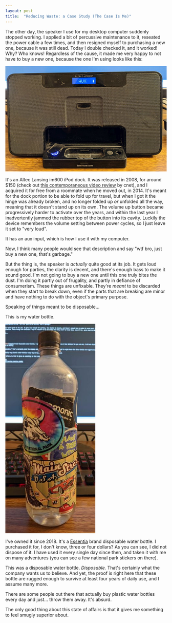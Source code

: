 ```yaml
---
layout: post
title:  "Reducing Waste: a Case Study (The Case Is Me)"
---
```


The other day, the speaker I use for my desktop computer suddenly stopped working. I applied a bit of percussive maintenance to it, reseated the power cable a few times, and then resigned myself to purchasing a new one, because it was still dead. Today I double checked it, and it worked! Why? Who knows! Regardless of the cause, it made me very happy to not have to buy a new one, because the one I'm using looks like this:

![speaker](/images/posts/2022-03-09-on-reuse-and-waste/speaker.jpg)

It's an Altec Lansing im600 iPod dock. It was released in 2008, for around $150 (check out [this contemporaneous video review][cnet] by cnet), and I acquired it for free from a roommate when he moved out, in 2014. It's meant for the dock portion to be able to fold up for travel, but when I got it the hinge was already broken, and no longer folded up *or* unfolded all the way, meaning that it doesn't  stand up on its own. The volume up button became progressively  harder to activate over the years, and within the last year I inadvertently jammed the rubber top of the button into its cavity. Luckily the device remembers the volume setting between power cycles, so I just leave it set to "very loud". 

It has an aux input, which is how I use it with my computer.

Now, I think many people would see that description and say "wtf bro, just buy a new one, that's garbage."

But the thing is, the speaker is *actually* quite good at its job. It gets loud enough for parties, the clarity is decent, and there's enough bass to make it sound good. I'm not going to buy a new one until this one truly bites the dust. I'm doing it partly out of frugality, and partly in defiance of consumerism. These things are unfixable. They're *meant* to be discarded when they start to break down, even if the  parts that are breaking are minor and have nothing to do with the object's primary purpose.

Speaking of things meant to be disposable... 

This is my water bottle.

![water bottle](/images/posts/2022-03-09-on-reuse-and-waste/bottle.jpg)

I've owned it since 2018. It's a [Essentia][essentia] brand disposable water bottle. I purchased it for, I don't know, three or four dollars? As you can see, I did not dispose of it. I have used it every single day since then, and taken it with me on many adventures (you can see a few national park stickers on there). 

This was a disposable water bottle. *Disposable.* That's certainly what the company wants us to believe. And yet, the proof is right here that these bottle are rugged enough to survive at least four years of daily use, and I assume many more. 

There are some people out there that actually buy plastic water bottles every day and just... throw them away. It's absurd. 

The only good thing about this state of affairs is that it gives me something to feel smugly superior about. 

[essentia]: https://essentiawater.com/
[cnet]: https://www.cnet.com/videos/altec-lansing-inmotion-im600/



